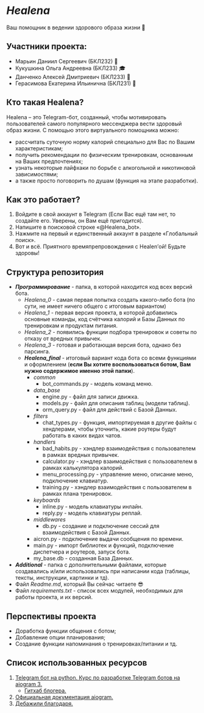 # ***Healena***
Ваш помощник в ведении здорового образа жизни :gift_heart:
## Участники проекта:
+ Марьин Даниил Сергеевич (БКЛ232) :pizza:
+ Кукушкина Ольга Андреевна (БКЛ233) :mortar_board:
+	Данченко Алексей Дмитриевич (БКЛ233) :dragon:
+	Герасимова Екатерина Ильинична (БКЛ231) :nail_care:
## Кто такая Healena?
Healena – это Telegram-бот, созданный, чтобы мотивировать пользователей самого популярного мессенджера вести здоровый образ жизни. С помощью этого виртуального помощника можно: 
- рассчитать суточную норму калорий специально для Вас по Вашим характеристикам; 
-	получить рекомендации по физическим тренировкам, основанным на Ваших предпочтениях;
-	узнать некоторые лайфхаки по борьбе с алкогольной и никотиновой зависимостями;
-	а также просто поговорить по душам (функция на этапе разработки).
## Как это работает?
1. Войдите в свой аккаунт в Telegram (Если Вас ещё там нет, то создайте его. Уверены, он Вам ещё пригодится).
2. Напишите в поисковой строке «@Healena_bot».
3. Нажмите на первый и единственный аккаунт в разделе «Глобальный поиск».
4. Вот и всё. Приятного времяпрепровождения с Healen’ой! Будьте здоровы!
## Структура репозитория
+ ***Программирование*** - папка, в которой находится код всех версий бота.
  - _Healena_0_ - самая первая попытка создать какого-либо бота (по сути, не имеет ничего общего с итоговым вариантом)
  - _Healena_1_ - первая версия проекта, в которой добавились основные команды, код счётчика калорий и Базы Данных по тренировкам и продуктам питания.
  - _Healena_2_ - появились функции подбора тренировок и советы по отказу от вредных привычек.
  - _Healena_3_ - готовая и работающая версия бота, однако без парсинга.
  - ***Healena_final*** - итоговый вариант кода бота со всеми функциями и оформлением (**если Вы хотите воспользоваться ботом, Вам нужно содержимое именно этой папки**).
    * _common_
      - bot_commands.py - модель команд меню.
    * _data_base_
      - engine.py - файл для записи движка.
      - models.py - файл для описания таблиц (модели таблиц).
      - orm_query.py - файл для действий с Базой Данных.
    * _filters_
      - chat_types.py - функция, импортируемая в другие файлы с хендлерами, чтобы уточнить, какие роутеры будут работать в каких видах чатов.
    * _handlers_
      - bad_habits.py - хэндлер взаимодействия с пользователем в рамках вредных привычек. 
      - calculator.py - хэндлер взаимодействия с пользователем в рамках калькулятора калорий. 
      - menu_processing.py - управление меню, описание меню, подключение клавиатур.
      - training.py - хэндлер взаимодействия с пользователем в рамках плана тренировок. 
    * _keyboards_
      - inline.py - модель клавиатуры инлайн.
      - reply.py - модель клавиатуры реплай.
    * _middlewares_
      - db.py - создание и подключение сессий для взаимодействия с Базой Данных.
    * aicron.py - подключение выдачи сообщения по времени.
    * main.py - импорт библиотек и функций, подключение диспетчера и роутеров, запуск бота.
    * my_base.db - созданная База Данных.
+ ***Additional*** - папка с дополнительными файлами, которые создавались и/или использовались при написании кода (таблицы, тексты, инструкции, картинки и тд).
+ Файл _Readme.md_, который Вы сейчас читаете :sunglasses:
+ Файл _requirements.txt_ - список всех модулей, необходимых для работы проекта, и их версий.
## Перспективы проекта
- Доработка функции общения с ботом;
- Добавление опции планирования;
- Создание функции напоминания о тренировках/питании и тд.
## Список использованных ресурсов
1. [Telegram бот на python. Курс по разработке Telegram ботов на aiogram 3.](https://www.youtube.com/playlist?list=PLNi5HdK6QEmWLtb8gh8pwcFUJCAabqZh_)
   - [Гитхаб блогера.](https://github.com/PythonHubStudio/aiogram-3-course-telegram-bot)
2. [Официальная документация  aiogram.](https://docs.aiogram.dev/en/dev-3.x/index.html)
3. [Дебажили благодаря.](https://stackoverflow.com/)


